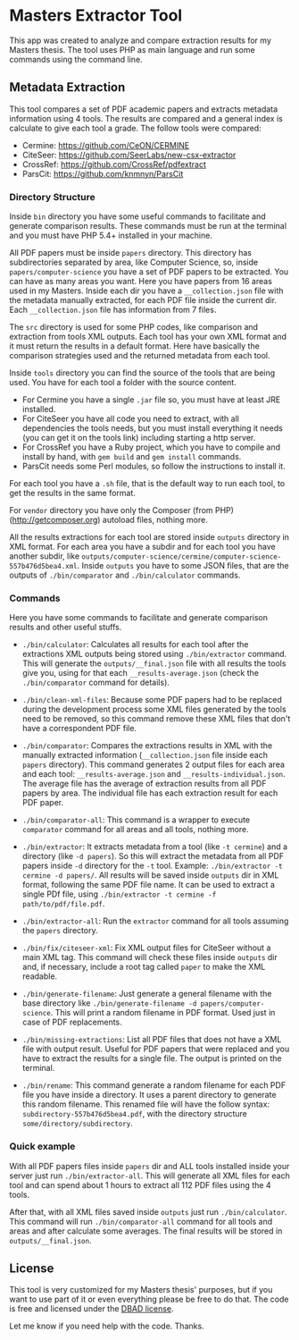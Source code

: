 # Masters Extractor Tool

This app was created to analyze and compare extraction results for my Masters thesis. The tool uses PHP as main language and run some commands using the command line.

## Metadata Extraction

This tool compares a set of PDF academic papers and extracts metadata information using 4 tools. The results are compared and a general index is calculate to give each tool a grade. The follow tools were compared:

- Cermine: https://github.com/CeON/CERMINE
- CiteSeer: https://github.com/SeerLabs/new-csx-extractor
- CrossRef: https://github.com/CrossRef/pdfextract
- ParsCit: https://github.com/knmnyn/ParsCit

### Directory Structure

Inside `bin` directory you have some useful commands to facilitate and generate comparison results. These commands must be run at the terminal and you must have PHP 5.4+ installed in your machine.

All PDF papers must be inside `papers` directory. This directory has subdirectories separated by area, like Computer Science, so, inside `papers/computer-science` you have a set of PDF papers to be extracted. You can have as many areas you want. Here you have papers from 16 areas used in my Masters. Inside each dir you have a `__collection.json` file with the metadata manually extracted, for each PDF file inside the current dir. Each `__collection.json` file has information from 7 files.

The `src` directory is used for some PHP codes, like comparison and extraction from tools XML outputs. Each tool has your own XML format and it must return the results in a default format. Here have basically the comparison strategies used and the returned metadata from each tool.

Inside `tools` directory you can find the source of the tools that are being used. You have for each tool a folder with the source content. 

- For Cermine you have a single `.jar` file so, you must have at least JRE installed. 
- For CiteSeer you have all code you need to extract, with all dependencies the tools needs, but you must install everything it needs (you can get it on the tools link) including starting a http server. 
- For CrossRef you have a Ruby project, which you have to compile and install by hand, with `gem build` and `gem install` commands. 
- ParsCit needs some Perl modules, so follow the instructions to install it. 

For each tool you have a `.sh` file, that is the default way to run each tool, to get the results in the same format.

For `vendor` directory you have only the Composer (from PHP) (http://getcomposer.org) autoload files, nothing more.

All the results extractions for each tool are stored inside `outputs` directory in XML format. For each area you have a subdir and for each tool you have another subdir, like `outputs/computer-science/cermine/computer-science-557b476d5bea4.xml`. Inside `outputs` you have to some JSON files, that are the outputs of `./bin/comparator` and `./bin/calculator` commands.



### Commands

Here you have some commands to facilitate and generate comparison results and other useful stuffs.

- `./bin/calculator`: Calculates all results for each tool after the extractions XML outputs being stored using `./bin/extractor` command. This will generate the `outputs/__final.json` file with all results the tools give you, using for that each `__results-average.json` (check the `./bin/comparator` command for details).

- `./bin/clean-xml-files`: Because some PDF papers had to be replaced during the development process some XML files generated by the tools need to be removed, so this command remove these XML files that don't have a correspondent PDF file.

- `./bin/comparator`: Compares the extractions results in XML with the manually extracted information (`__collection.json` file inside each `papers` directory). This command generates 2 output files for each area and each tool: `__results-average.json` and `__results-individual.json`. The average file has the average of extraction results from all PDF papers by area. The individual file has each extraction result for each PDF paper.

- `./bin/comparator-all`: This command is a wrapper to execute `comparator` command for all areas and all tools, nothing more.

- `./bin/extractor`: It extracts metadata from a tool (like `-t cermine`) and a directory (like `-d papers`). So this will extract the metadata from all PDF papers inside `-d` directory for the `-t` tool. Example: `./bin/extractor -t cermine -d papers/`. All results will be saved inside `outputs` dir in XML format, following the same PDF file name. It can be used to extract a single PDf file, using `./bin/extractor -t cermine -f path/to/pdf/file.pdf`.

- `./bin/extractor-all`: Run the `extractor` command for all tools assuming the `papers` directory.

- `./bin/fix/citeseer-xml`: Fix XML output files for CiteSeer without a main XML tag. This command will check these files inside `outputs` dir and, if necessary, include a root tag called `paper` to make the XML readable.

- `./bin/generate-filename`: Just generate a general filename with the base directory like `./bin/generate-filename -d papers/computer-science`. This will print a random filename in PDF format. Used just in case of PDF replacements.

- `./bin/missing-extractions`: List all PDF files that does not have a XML file with output result. Useful for PDF papers that were replaced and you have to extract the results for a single file. The output is printed on the terminal.

- `./bin/rename`: This command generate a random filename for each PDF file you have inside a directory. It uses a parent directory to generate this random filename. This renamed file will have the follow syntax: `subdirectory-557b476d5bea4.pdf`, with the directory structure `some/directory/subdirectory`.

### Quick example

With all PDF papers files inside `papers` dir and ALL tools installed inside your server just run `./bin/extractor-all`. This will generate all XML files for each tool and can spend about 1 hours to extract all 112 PDF files using the 4 tools.

After that, with all XML files saved inside `outputs` just run `./bin/calculator`. This command will run `./bin/comparator-all` command for all tools and areas and after calculate some averages. The final results will be stored in `outputs/__final.json`.



## License

This tool is very customized for my Masters thesis' purposes, but if you want to use part of it or even everything please be free to do that. The code is free and licensed under the [DBAD license](http://www.dbad-license.org/).

Let me know if you need help with the code. Thanks.




